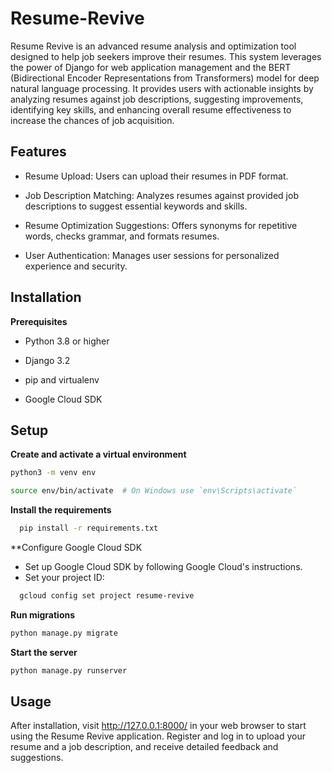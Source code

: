 # Resume-Revive

Resume Revive is an advanced resume analysis and optimization tool designed to help job seekers improve their resumes. This system leverages the power of Django for web application management and the BERT (Bidirectional Encoder Representations from Transformers) model for deep natural language processing. It provides users with actionable insights by analyzing resumes against job descriptions, suggesting improvements, identifying key skills, and enhancing overall resume effectiveness to increase the chances of job acquisition.

## Features
- Resume Upload: Users can upload their resumes in PDF format.

- Job Description Matching: Analyzes resumes against provided job descriptions to suggest essential keywords and skills.

- Resume Optimization Suggestions: Offers synonyms for repetitive words, checks grammar, and formats resumes.

- User Authentication: Manages user sessions for personalized experience and security.

## Installation

**Prerequisites**

- Python 3.8 or higher

- Django 3.2

- pip and virtualenv

- Google Cloud SDK

## Setup

**Create and activate a virtual environment**

```bash
python3 -m venv env
```
```bash
source env/bin/activate  # On Windows use `env\Scripts\activate`
```
**Install the requirements**
```bash
  pip install -r requirements.txt
```
**Configure Google Cloud SDK
- Set up Google Cloud SDK by following Google Cloud's instructions.
- Set your project ID:
```bash
  gcloud config set project resume-revive
```
**Run migrations**
```bash
python manage.py migrate
```
**Start the server**
```bash
python manage.py runserver
```
## Usage

After installation, visit http://127.0.0.1:8000/ in your web browser to start using the Resume Revive application. Register and log in to upload your resume and a job description, and receive detailed feedback and suggestions.

